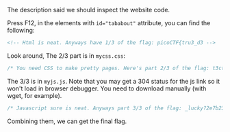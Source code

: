 The description said we should inspect the website code.

Press F12, in the elements with `id="tababout"` attribute, you can find the following:

```html
<!-- Html is neat. Anyways have 1/3 of the flag: picoCTF{tru3_d3 -->
```

Look around, The 2/3 part is in `mycss.css`:

```css
/* You need CSS to make pretty pages. Here's part 2/3 of the flag: t3ct1ve_0r_ju5t */
```

The 3/3 is in `myjs.js`. Note that you may get a 304 status for the js link so it won't load in browser debugger. You need to download manually (with wget, for example).

```javascript
/* Javascript sure is neat. Anyways part 3/3 of the flag: _lucky?2e7b23e3} */
```

Combining them, we can get the final flag.